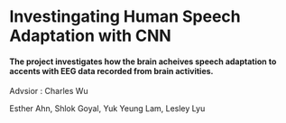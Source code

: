 <h1>Investingating Human Speech Adaptation with CNN </h1>

<h4>The project investigates how the brain acheives speech adaptation to accents with EEG data recorded from brain activities. </h4>

Advsior : Charles Wu

Esther Ahn, Shlok Goyal, Yuk Yeung Lam, Lesley Lyu
